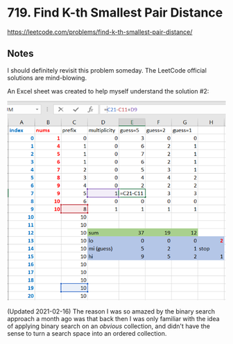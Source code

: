 # 719. Find K-th Smallest Pair Distance

https://leetcode.com/problems/find-k-th-smallest-pair-distance/

## Notes

I should definitely revisit this problem someday. The LeetCode official
solutions are mind-blowing.

An Excel sheet was created to help myself understand the solution #2:

![Solution2](./solution2.png)

(Updated 2021-02-16) The reason I was so amazed by the binary search approach a month ago
was that back then I was only familiar with the idea of applying binary search on an
*obvious* collection, and didn't have the sense to turn a search space into an ordered collection.
